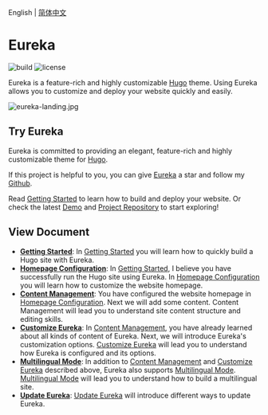 English | [简体中文](https://github.com/wangchucheng/hugo-eureka/blob/master/README.zh.md)

# Eureka

![build](https://github.com/wangchucheng/hugo-eureka/workflows/build/badge.svg)
![license](https://img.shields.io/github/license/wangchucheng/hugo-eureka)

Eureka is a feature-rich and highly customizable [Hugo](https://gohugo.io/) theme. Using Eureka allows you to customize and deploy your website quickly and easily.

![eureka-landing.jpg](https://i.loli.net/2020/11/07/B6GZn1V2AS8XYIT.jpg)

## Try Eureka

Eureka is committed to providing an elegant, feature-rich and highly customizable theme for [Hugo](https://gohugo.io/).

If this project is helpful to you, you can give [Eureka](https://github.com/wangchucheng/hugo-eureka/) a star and follow my [Github](https://github.com/wangchucheng/).

Read [Getting Started](https://www.wangchucheng.com/en/docs/hugo-eureka/getting-started/) to learn how to build and deploy your website. Or check the latest [Demo](https://themes.gohugo.io/theme/hugo-eureka/) and [Project Repository](https://github.com/wangchucheng/hugo-eureka/) to start exploring!

## View Document

- **[Getting Started](https://www.wangchucheng.com/en/docs/hugo-eureka/getting-started/)**: In [Getting Started](https://www.wangchucheng.com/en/docs/hugo-eureka/getting-started/) you will learn how to quickly build a Hugo site with Eureka.
- **[Homepage Configuration](https://www.wangchucheng.com/en/docs/hugo-eureka/homepage-configuration/)**: In [Getting Started](https://www.wangchucheng.com/en/docs/hugo-eureka/getting-started/), I believe you have successfully run the Hugo site using Eureka. In [Homepage Configuration](https://www.wangchucheng.com/en/docs/hugo-eureka/homepage-configuration/) you will learn how to customize the website homepage.
- **[Content Management](https://www.wangchucheng.com/en/docs/hugo-eureka/content-management/)**: You have configured the website homepage in [Homepage Configuration](https://www.wangchucheng.com/en/docs/hugo-eureka/homepage-configuration/). Next we will add some content. Content Management will lead you to understand site content structure and editing skills.
- **[Customize Eureka](https://www.wangchucheng.com/en/docs/hugo-eureka/customization/)**: In [Content Management](https://www.wangchucheng.com/en/docs/hugo-eureka/content-management/), you have already learned about all kinds of content of Eureka. Next, we will introduce Eureka's customization options. [Customize Eureka](https://www.wangchucheng.com/en/docs/hugo-eureka/customization/) will lead you to understand how Eureka is configured and its options.
- **[Multilingual Mode](https://www.wangchucheng.com/en/docs/hugo-eureka/multilingual-mode/)**: In addition to [Content Management](https://www.wangchucheng.com/en/docs/hugo-eureka/content-management/) and [Customize Eureka](https://www.wangchucheng.com/en/docs/hugo-eureka/customization/) described above, Eureka also supports [Multilingual Mode](https://www.wangchucheng.com/en/docs/hugo-eureka/multilingual-mode/). [Multilingual Mode](https://www.wangchucheng.com/en/docs/hugo-eureka/multilingual-mode/) will lead you to understand how to build a multilingual site.
- **[Update Eureka](https://www.wangchucheng.com/en/docs/hugo-eureka/update/)**: [Update Eureka](https://www.wangchucheng.com/en/docs/hugo-eureka/update/) will introduce different ways to update Eureka.
